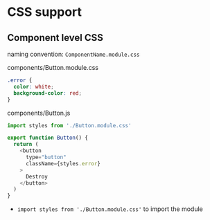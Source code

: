 # CSS support

## Component level CSS

naming convention: `ComponentName.module.css`

components/Button.module.css

```css
.error {
  color: white;
  background-color: red;
}
```

components/Button.js

```js
import styles from './Button.module.css'

export function Button() {
  return (
    <button
      type="button"
      className={styles.error}
    >
      Destroy
    </button>
  )
}
```

- `import styles from './Button.module.css'` to import the module